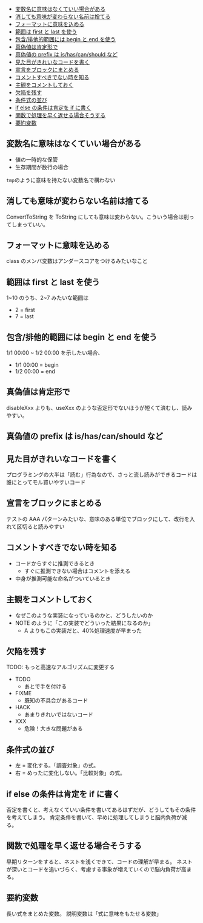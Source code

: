 <!-- START doctoc generated TOC please keep comment here to allow auto update -->
<!-- DON'T EDIT THIS SECTION, INSTEAD RE-RUN doctoc TO UPDATE -->

- [変数名に意味はなくていい場合がある](#%E5%A4%89%E6%95%B0%E5%90%8D%E3%81%AB%E6%84%8F%E5%91%B3%E3%81%AF%E3%81%AA%E3%81%8F%E3%81%A6%E3%81%84%E3%81%84%E5%A0%B4%E5%90%88%E3%81%8C%E3%81%82%E3%82%8B)
- [消しても意味が変わらない名前は捨てる](#%E6%B6%88%E3%81%97%E3%81%A6%E3%82%82%E6%84%8F%E5%91%B3%E3%81%8C%E5%A4%89%E3%82%8F%E3%82%89%E3%81%AA%E3%81%84%E5%90%8D%E5%89%8D%E3%81%AF%E6%8D%A8%E3%81%A6%E3%82%8B)
- [フォーマットに意味を込める](#%E3%83%95%E3%82%A9%E3%83%BC%E3%83%9E%E3%83%83%E3%83%88%E3%81%AB%E6%84%8F%E5%91%B3%E3%82%92%E8%BE%BC%E3%82%81%E3%82%8B)
- [範囲は first と last を使う](#%E7%AF%84%E5%9B%B2%E3%81%AF-first-%E3%81%A8-last-%E3%82%92%E4%BD%BF%E3%81%86)
- [包含/排他的範囲には begin と end を使う](#%E5%8C%85%E5%90%AB%E6%8E%92%E4%BB%96%E7%9A%84%E7%AF%84%E5%9B%B2%E3%81%AB%E3%81%AF-begin-%E3%81%A8-end-%E3%82%92%E4%BD%BF%E3%81%86)
- [真偽値は肯定形で](#%E7%9C%9F%E5%81%BD%E5%80%A4%E3%81%AF%E8%82%AF%E5%AE%9A%E5%BD%A2%E3%81%A7)
- [真偽値の prefix は is/has/can/should など](#%E7%9C%9F%E5%81%BD%E5%80%A4%E3%81%AE-prefix-%E3%81%AF-ishascanshould-%E3%81%AA%E3%81%A9)
- [見た目がきれいなコードを書く](#%E8%A6%8B%E3%81%9F%E7%9B%AE%E3%81%8C%E3%81%8D%E3%82%8C%E3%81%84%E3%81%AA%E3%82%B3%E3%83%BC%E3%83%89%E3%82%92%E6%9B%B8%E3%81%8F)
- [宣言をブロックにまとめる](#%E5%AE%A3%E8%A8%80%E3%82%92%E3%83%96%E3%83%AD%E3%83%83%E3%82%AF%E3%81%AB%E3%81%BE%E3%81%A8%E3%82%81%E3%82%8B)
- [コメントすべきでない時を知る](#%E3%82%B3%E3%83%A1%E3%83%B3%E3%83%88%E3%81%99%E3%81%B9%E3%81%8D%E3%81%A7%E3%81%AA%E3%81%84%E6%99%82%E3%82%92%E7%9F%A5%E3%82%8B)
- [主観をコメントしておく](#%E4%B8%BB%E8%A6%B3%E3%82%92%E3%82%B3%E3%83%A1%E3%83%B3%E3%83%88%E3%81%97%E3%81%A6%E3%81%8A%E3%81%8F)
- [欠陥を残す](#%E6%AC%A0%E9%99%A5%E3%82%92%E6%AE%8B%E3%81%99)
- [条件式の並び](#%E6%9D%A1%E4%BB%B6%E5%BC%8F%E3%81%AE%E4%B8%A6%E3%81%B3)
- [if else の条件は肯定を if に書く](#if-else-%E3%81%AE%E6%9D%A1%E4%BB%B6%E3%81%AF%E8%82%AF%E5%AE%9A%E3%82%92-if-%E3%81%AB%E6%9B%B8%E3%81%8F)
- [関数で処理を早く返せる場合そうする](#%E9%96%A2%E6%95%B0%E3%81%A7%E5%87%A6%E7%90%86%E3%82%92%E6%97%A9%E3%81%8F%E8%BF%94%E3%81%9B%E3%82%8B%E5%A0%B4%E5%90%88%E3%81%9D%E3%81%86%E3%81%99%E3%82%8B)
- [要約変数](#%E8%A6%81%E7%B4%84%E5%A4%89%E6%95%B0)

<!-- END doctoc generated TOC please keep comment here to allow auto update -->

## 変数名に意味はなくていい場合がある

- 値の一時的な保管
- 生存期間が数行の場合

`tmp`のように意味を持たない変数名で構わない

## 消しても意味が変わらない名前は捨てる

ConvertToString を ToString にしても意味は変わらない。こういう場合は削ってしまっていい。

## フォーマットに意味を込める

class のメンバ変数はアンダースコアをつけるみたいなこと

## 範囲は first と last を使う

1~10 のうち、2~7 みたいな範囲は

- 2 = first
- 7 = last

## 包含/排他的範囲には begin と end を使う

1/1 00:00 ~ 1/2 00:00 を示したい場合、

- 1/1 00:00 = begin
- 1/2 00:00 = end

## 真偽値は肯定形で

disableXxx よりも、useXxx のような否定形でないほうが短くて済むし、読みやすい。

## 真偽値の prefix は is/has/can/should など

## 見た目がきれいなコードを書く

プログラミングの大半は「読む」行為なので、さっと流し読みができるコードは誰にとってモル買いやすいコード

## 宣言をブロックにまとめる

テストの AAA パターンみたいな、意味のある単位でブロックにして、改行を入れて区切ると読みやすい

## コメントすべきでない時を知る

- コードからすぐに推測できるとき
  - すぐに推測できない場合はコメントを添える
- 中身が推測可能な命名がついているとき

## 主観をコメントしておく

- なぜこのような実装になっているのかと、どうしたいのか
- NOTE のように「この実装でどういった結果になるのか」
  - A よりもこの実装だと、40%処理速度が早まった

## 欠陥を残す

TODO: もっと高速なアルゴリズムに変更する

- TODO
  - あとで手を付ける
- FIXME
  - 既知の不具合があるコード
- HACK
  - あまりきれいではないコード
- XXX
  - 危険！大きな問題がある

## 条件式の並び

- 左 = 変化する。「調査対象」の式。
- 右 = めったに変化しない。「比較対象」の式。

## if else の条件は肯定を if に書く

否定を書くと、考えなくていい条件を書いてあるはずだが、どうしてもその条件を考えてしまう。
肯定条件を書いて、早めに処理してしまうと脳内負荷が減る。

## 関数で処理を早く返せる場合そうする

早期リターンをすると、ネストを浅くできて、コードの理解が早まる。
ネストが深いとコードを追いづらく、考慮する事象が増えていくので脳内負荷が高まる。

## 要約変数

長い式をまとめた変数。
説明変数は「式に意味をもたせる変数」
